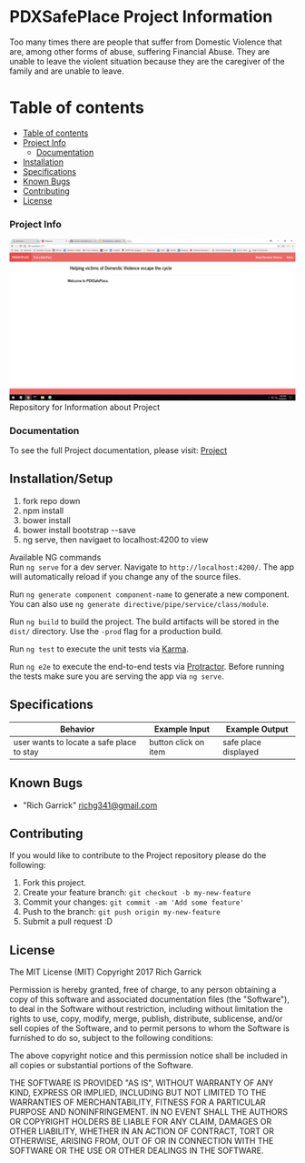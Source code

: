 # PDXSafePlace Project Information

Too many times there are people that suffer from Domestic Violence that are, among other forms of abuse, suffering Financial Abuse. They are unable to leave the violent situation because they are the caregiver of the family and are unable to leave.

Table of contents
=================

  * [Table of contents](#table-of-contents)
  * [Project Info](#project-info)
    * [Documentation](#documentation)
  * [Installation](#installation)
  * [Specifications](#specifications)
  * [Known Bugs](#known-bugs)
  * [Contributing](#contributing)
  * [License](#license)

### Project Info
  ![Screenshot](screenshot01.png)
  Repository for Information about Project

### Documentation

  To see the full Project documentation, please visit: [Project](https://www.google.com/)

## Installation/Setup

  1.  fork repo down
  2.  npm install
  3.  bower install
  4.  bower install bootstrap --save
  5.  ng serve, then navigaet to localhost:4200 to view

Available NG commands  
Run `ng serve` for a dev server. Navigate to `http://localhost:4200/`. The app will automatically reload if you change any of the source files.

Run `ng generate component component-name` to generate a new component. You can also use `ng generate directive/pipe/service/class/module`.

Run `ng build` to build the project. The build artifacts will be stored in the `dist/` directory. Use the `-prod` flag for a production build.

Run `ng test` to execute the unit tests via [Karma](https://karma-runner.github.io).

Run `ng e2e` to execute the end-to-end tests via [Protractor](http://www.protractortest.org/).
Before running the tests make sure you are serving the app via `ng serve`.

## Specifications

| Behavior      | Example Input         | Example Output        |
| ------------- | ------------- | ------------- |
| user wants to locate a safe place to stay  | button click on item | safe place displayed |

## Known Bugs

* "Rich Garrick" <richg341@gmail.com>

## Contributing

If you would like to contribute to the Project repository please do the following:

1. Fork this project.
2. Create your feature branch: `git checkout -b my-new-feature`
3. Commit your changes: `git commit -am 'Add some feature'`
4. Push to the branch: `git push origin my-new-feature`
5. Submit a pull request :D


## License
The MIT License (MIT)
Copyright 2017 Rich Garrick

Permission is hereby granted, free of charge, to any person obtaining a copy of this software and associated documentation files (the "Software"), to deal in the Software without restriction, including without limitation the rights to use, copy, modify, merge, publish, distribute, sublicense, and/or sell copies of the Software, and to permit persons to whom the Software is furnished to do so, subject to the following conditions:

The above copyright notice and this permission notice shall be included in all copies or substantial portions of the Software.

THE SOFTWARE IS PROVIDED "AS IS", WITHOUT WARRANTY OF ANY KIND, EXPRESS OR IMPLIED, INCLUDING BUT NOT LIMITED TO THE WARRANTIES OF MERCHANTABILITY, FITNESS FOR A PARTICULAR PURPOSE AND NONINFRINGEMENT. IN NO EVENT SHALL THE AUTHORS OR COPYRIGHT HOLDERS BE LIABLE FOR ANY CLAIM, DAMAGES OR OTHER LIABILITY, WHETHER IN AN ACTION OF CONTRACT, TORT OR OTHERWISE, ARISING FROM, OUT OF OR IN CONNECTION WITH THE SOFTWARE OR THE USE OR OTHER DEALINGS IN THE SOFTWARE.
